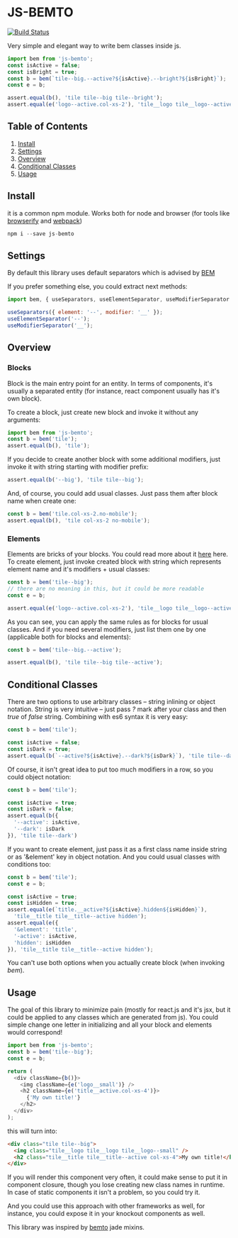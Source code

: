 # JS-BEMTO
[![Build Status](https://travis-ci.org/Bloomca/js-bemto.svg?branch=master)](https://travis-ci.org/Bloomca/js-bemto)

Very simple and elegant way to write bem classes inside js.

```javascript
import bem from 'js-bemto';
const isActive = false;
const isBright = true;
const b = bem(`tile--big.--active?${isActive}.--bright?${isBright}`);
const e = b;

assert.equal(b(), 'tile tile--big tile--bright');
assert.equal(e('logo--active.col-xs-2'), 'tile__logo tile__logo--active col-xs-2');
```

## Table of Contents

1. [Install](#install)
2. [Settings](#settings)
3. [Overview](#overview)
4. [Conditional Classes](#conditional-classes)
5. [Usage](#usage)

## Install
it is a common npm module. Works both for node and browser (for tools like [browserify](http://browserify.org/) and [webpack](https://webpack.github.io/))

```javascript
npm i --save js-bemto
```

## Settings
By default this library uses default separators which is advised by [BEM](https://en.bem.info/method/naming-convention/)

If you prefer something else, you could extract next methods:
```javascript
import bem, { useSeparators, useElementSeparator, useModifierSeparator } from 'js-bemto';

useSeparators({ element: '--', modifier: '__' });
useElementSeparator('--');
useModifierSeparator('__');
```

## Overview
### Blocks
Block is the main entry point for an entity. In terms of components, it's usually a separated entity (for instance, react component usually has it's own block).

To create a block, just create new block and invoke it without any arguments:
```javascript
import bem from 'js-bemto';
const b = bem('tile');
assert.equal(b(), 'tile');
```
If you decide to create another block with some additional modifiers, just invoke it with string starting with modifier prefix:
```javascript
assert.equal(b('--big'), 'tile tile--big');
```
And, of course, you could add usual classes. Just pass them after block name when create one:
```javascript
const b = bem('tile.col-xs-2.no-mobile');
assert.equal(b(), 'tile col-xs-2 no-mobile');
```
### Elements
Elements are bricks of your blocks. You could read more about it [here](https://en.bem.info/method/) here.
To create element, just invoke created block with string which represents element name and it's modifiers + usual classes:
```javascript
const b = bem('tile--big');
// there are no meaning in this, but it could be more readable
const e = b;

assert.equal(e('logo--active.col-xs-2'), 'tile__logo tile__logo--active col-xs-2');
```
As you can see, you can apply the same rules as for blocks for usual classes.
And if you need several modifiers, just list them one by one (applicable both for blocks and elements):
```javascript
const b = bem('tile--big.--active');

assert.equal(b(), 'tile tile--big tile--active');
```

## Conditional Classes
There are two options to use arbitrary classes – string inlining or object notation.
String is very intuitive – just pass *?* mark after your class and then *true* of *false* string.
Combining with es6 syntax it is very easy:
```javascript
const b = bem('tile');

const isActive = false;
const isDark = true;
assert.equal(b(`--active?${isActive}.--dark?${isDark}`), 'tile tile--dark');
```

Of course, it isn't great idea to put too much modifiers in a row, so you could object notation:
```javascript
const b = bem('tile');

const isActive = true;
const isDark = false;
assert.equal(b({
  '--active': isActive,
  '--dark': isDark
}), 'tile tile--dark')
```

If you want to create element, just pass it as a first class name inside string or as '&element' key in object notation. And you could usual classes with conditions too:
```javascript
const b = bem('tile');
const e = b;

const isActive = true;
const isHidden = true;
assert.equal(e(`title.__active?${isActive}.hidden${isHidden}`),
  'tile__title tile__title--active hidden');
assert.equal(e({
  '&element': 'title',
  '-active': isActive,
  'hidden': isHidden
}), 'tile__title tile__title--active hidden');
```

You can't use both options when you actually create block (when invoking *bem*).

## Usage
The goal of this library to minimize pain (mostly for react.js and it's jsx, but it could be applied to any classes which are generated from js). You could simple change one letter in initializing and all your block and elements would correspond!

```javascript
import bem from 'js-bemto';
const b = bem('tile--big');
const e = b;

return (
  <div className={b()}>
    <img className={e('logo__small')} />
    <h2 className={e('title__active.col-xs-4')}>
      {'My own title!'}
    </h2>
  </div>
);
```

this will turn into:
```html
<div class="tile tile--big">
  <img class="tile__logo tile__logo tile__logo--small" />
  <h2 class="tile__title tile__title--active col-xs-4">My own title!</h2>
</div>
```

If you will render this component very often, it could make sense to put it in component closure, though you lose creating new class names in runtime. In case of static components it isn't a problem, so you could try it.

And you could use this approach with other frameworks as well, for instance, you could expose it in your knockout components as well.

This library was inspired by [bemto](https://github.com/kizu/bemto) jade mixins.
